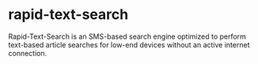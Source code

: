 # rapid-text-search
Rapid-Text-Search is an SMS-based search engine optimized to perform text-based article searches for low-end devices without an active internet connection.
